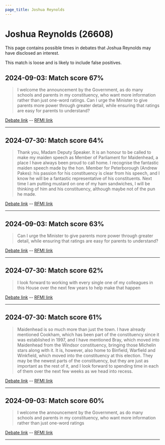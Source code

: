 ```yaml
---
page_title: Joshua Reynolds
---
```


# Joshua Reynolds  (26608)

This page contains possible times in debates that Joshua Reynolds may have disclosed an interest.

This match is loose and is likely to include false positives. 



## 2024-09-03: Match score 67%

>I welcome the announcement by the Government, as do many schools and parents in my constituency, who want more information rather than just one-word ratings. Can I urge the Minister to give parents more power through greater detail, while ensuring that ratings are easy for parents to understand?

[Debate link](https://www.theyworkforyou.com/debates/?id=2024-09-03c.175.3)  --  [RFMI link](https://www.theyworkforyou.com/mp/26608/register)


---



## 2024-07-30: Match score 64%

>Thank you, Madam Deputy Speaker. It is an honour to be called to make my maiden speech as Member of Parliament for Maidenhead, a place I have always been proud to call home. I recognise the fantastic maiden speech made by the hon. Member for Peterborough (Andrew Pakes): his passion for his constituency is clear from his speech, and I know he will be a fantastic representative of his constituents. Next time I am putting mustard on one of my ham sandwiches, I will be thinking of him and his constituency, although maybe not of the pun he made.

[Debate link](https://www.theyworkforyou.com/debates/?id=2024-07-30c.1238.1)  --  [RFMI link](https://www.theyworkforyou.com/mp/26608/register)


---



## 2024-09-03: Match score 63%

>Can I urge the Minister to give parents more power through greater detail, while ensuring that ratings are easy for parents to understand?

[Debate link](https://www.theyworkforyou.com/debates/?id=2024-09-03c.175.3)  --  [RFMI link](https://www.theyworkforyou.com/mp/26608/register)


---



## 2024-07-30: Match score 62%

>I look forward to working with every single one of my colleagues in this House over the next few years to help make that happen

[Debate link](https://www.theyworkforyou.com/debates/?id=2024-07-30c.1238.1)  --  [RFMI link](https://www.theyworkforyou.com/mp/26608/register)


---



## 2024-07-30: Match score 61%

>Maidenhead is so much more than just the town. I have already mentioned Cookham, which has been part of the constituency since it was established in 1997, and I have mentioned Bray, which moved into Maidenhead from the Windsor constituency, bringing those Michelin stars along with it. It is, however, also home to Binfield, Warfield and Winkfield, which moved into the constituency at this election. They may be the newest parts of the constituency, but they are just as important as the rest of it, and I look forward to spending time in each of them over the next few weeks as we head into recess.

[Debate link](https://www.theyworkforyou.com/debates/?id=2024-07-30c.1238.1)  --  [RFMI link](https://www.theyworkforyou.com/mp/26608/register)


---



## 2024-09-03: Match score 60%

>I welcome the announcement by the Government, as do many schools and parents in my constituency, who want more information rather than just one-word ratings

[Debate link](https://www.theyworkforyou.com/debates/?id=2024-09-03c.175.3)  --  [RFMI link](https://www.theyworkforyou.com/mp/26608/register)


---

